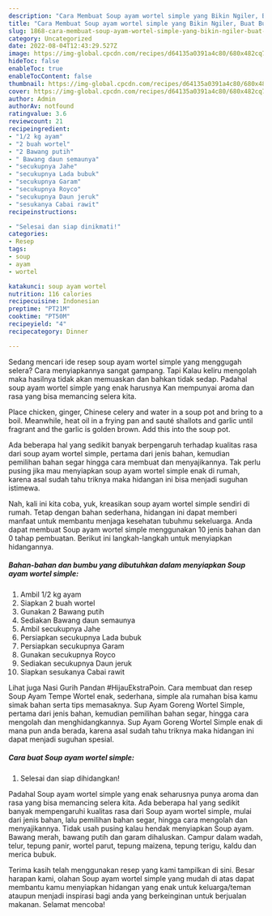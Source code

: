 ```yaml
---
description: "Cara Membuat Soup ayam wortel simple yang Bikin Ngiler, Buat Buka Puasa Menggugah Selera"
title: "Cara Membuat Soup ayam wortel simple yang Bikin Ngiler, Buat Buka Puasa Menggugah Selera"
slug: 1868-cara-membuat-soup-ayam-wortel-simple-yang-bikin-ngiler-buat-buka-puasa-menggugah-selera
category: Uncategorized
date: 2022-08-04T12:43:29.527Z
image: https://img-global.cpcdn.com/recipes/d64135a0391a4c80/680x482cq70/soup-ayam-wortel-simple-foto-resep-utama.jpg
hideToc: false
enableToc: true
enableTocContent: false
thumbnail: https://img-global.cpcdn.com/recipes/d64135a0391a4c80/680x482cq70/soup-ayam-wortel-simple-foto-resep-utama.jpg
cover: https://img-global.cpcdn.com/recipes/d64135a0391a4c80/680x482cq70/soup-ayam-wortel-simple-foto-resep-utama.jpg
author: Admin
authorAv: notfound
ratingvalue: 3.6
reviewcount: 21
recipeingredient:
- "1/2 kg ayam"
- "2 buah wortel"
- "2 Bawang putih"
- " Bawang daun semaunya"
- "secukupnya Jahe"
- "secukupnya Lada bubuk"
- "secukupnya Garam"
- "secukupnya Royco"
- "secukupnya Daun jeruk"
- "sesukanya Cabai rawit"
recipeinstructions:

- "Selesai dan siap dinikmati!"
categories:
- Resep
tags:
- soup
- ayam
- wortel

katakunci: soup ayam wortel 
nutrition: 116 calories
recipecuisine: Indonesian
preptime: "PT21M"
cooktime: "PT50M"
recipeyield: "4"
recipecategory: Dinner

---
```



Sedang mencari ide resep soup ayam wortel simple yang menggugah selera? Cara menyiapkannya sangat gampang. Tapi Kalau keliru mengolah maka hasilnya tidak akan memuaskan dan bahkan tidak sedap. Padahal soup ayam wortel simple yang enak harusnya Kan mempunyai aroma dan rasa yang bisa memancing selera kita.


Place chicken, ginger, Chinese celery and water in a soup pot and bring to a boil. Meanwhile, heat oil in a frying pan and sauté shallots and garlic until fragrant and the garlic is golden brown. Add this into the soup pot.

Ada beberapa hal yang sedikit banyak berpengaruh terhadap kualitas rasa dari soup ayam wortel simple, pertama dari jenis bahan, kemudian pemilihan bahan segar hingga cara membuat dan menyajikannya. Tak perlu pusing jika mau menyiapkan soup ayam wortel simple enak di rumah, karena asal sudah tahu triknya maka hidangan ini bisa menjadi suguhan istimewa.


Nah, kali ini kita coba, yuk, kreasikan soup ayam wortel simple sendiri di rumah. Tetap dengan bahan sederhana, hidangan ini dapat memberi manfaat untuk membantu menjaga kesehatan tubuhmu sekeluarga. Anda dapat membuat Soup ayam wortel simple menggunakan 10 jenis bahan dan 0 tahap pembuatan. Berikut ini langkah-langkah untuk menyiapkan hidangannya.

<!--inarticleads1-->

##### Bahan-bahan dan bumbu yang dibutuhkan dalam menyiapkan Soup ayam wortel simple:

1. Ambil 1/2 kg ayam
1. Siapkan 2 buah wortel
1. Gunakan 2 Bawang putih
1. Sediakan  Bawang daun semaunya
1. Ambil secukupnya Jahe
1. Persiapkan secukupnya Lada bubuk
1. Persiapkan secukupnya Garam
1. Gunakan secukupnya Royco
1. Sediakan secukupnya Daun jeruk
1. Siapkan sesukanya Cabai rawit


Lihat juga Nasi Gurih Pandan #HijauEkstraPoin. Cara membuat dan resep Soup Ayam Tempe Wortel enak, sederhana, simple ala rumahan bisa kamu simak bahan serta tips memasaknya. Sup Ayam Goreng Wortel Simple, pertama dari jenis bahan, kemudian pemilihan bahan segar, hingga cara mengolah dan menghidangkannya. Sup Ayam Goreng Wortel Simple enak di mana pun anda berada, karena asal sudah tahu triknya maka hidangan ini dapat menjadi suguhan spesial. 

<!--inarticleads2-->

##### Cara buat Soup ayam wortel simple:


1. Selesai dan siap dihidangkan!

Padahal Soup ayam wortel simple yang enak seharusnya punya aroma dan rasa yang bisa memancing selera kita. Ada beberapa hal yang sedikit banyak mempengaruhi kualitas rasa dari Soup ayam wortel simple, mulai dari jenis bahan, lalu pemilihan bahan segar, hingga cara mengolah dan menyajikannya. Tidak usah pusing kalau hendak menyiapkan Soup ayam. Bawang merah, bawang putih dan garam dihaluskan. Campur dalam wadah, telur, tepung panir, wortel parut, tepung maizena, tepung terigu, kaldu dan merica bubuk. 

Terima kasih telah menggunakan resep yang kami tampilkan di sini. Besar harapan kami, olahan Soup ayam wortel simple yang mudah di atas dapat membantu kamu menyiapkan hidangan yang enak untuk keluarga/teman ataupun menjadi inspirasi bagi anda yang berkeinginan untuk berjualan makanan. Selamat mencoba!
